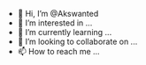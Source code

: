 - 👋 Hi, I’m @Akswanted
- 👀 I’m interested in ...
- 🌱 I’m currently learning ...
- 💞️ I’m looking to collaborate on ...
- 📫 How to reach me ...

<!---
Akswanted/Akswanted is a ✨ special ✨ repository because its `README.md` (this file) appears on your GitHub profile.
You can click the Preview link to take a look at your changes.
--->
